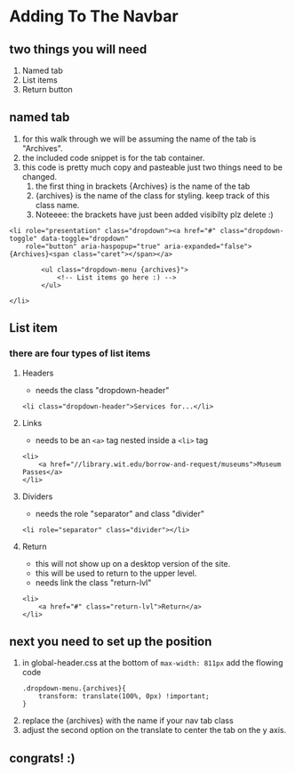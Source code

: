 # Adding To The Navbar

## two things you will need
1. Named tab
2. List items
3. Return button

## named tab
1. for this walk through we will be assuming the name of the tab is "Archives". 
2. the included code snippet is for the tab container.
3. this code is pretty much copy and pasteable just two things need to be changed.
   1. the first thing in brackets {Archives} is the name of the tab
   2. {archives} is the name of the class for styling. keep track of this class name.
   3. Noteeee: the brackets have just been added visibilty plz delete :)
```
<li role="presentation" class="dropdown"><a href="#" class="dropdown-toggle" data-toggle="dropdown"
    role="button" aria-haspopup="true" aria-expanded="false">{Archives}<span class="caret"></span></a>

        <ul class="dropdown-menu {archives}">
            <!-- List items go here :) -->
        </ul>

</li>
```
## List item
### there are four types of list items
1. Headers
    * needs the class "dropdown-header"
    ```
    <li class="dropdown-header">Services for...</li>
    ``` 
2. Links
    * needs to be an ```<a>``` tag nested inside a ```<li>``` tag
    ```
    <li>
        <a href="//library.wit.edu/borrow-and-request/museums">Museum Passes</a>
    </li>
    ```
    
3. Dividers
    * needs the role "separator" and class "divider"
    ```
    <li role="separator" class="divider"></li>
    ```
4. Return
    * this will not show up on a desktop version of the site.  
    * this will be used to return to the upper level.
    * needs link the class "return-lvl"
    ```
    <li>
        <a href="#" class="return-lvl">Return</a>
    </li>
    ```

## next you need to set up the position
1. in global-header.css at the bottom of ```max-width: 811px``` add the flowing code
    ```
    .dropdown-menu.{archives}{
        transform: translate(100%, 0px) !important;
    }
    ```
2. replace the {archives} with the name if your nav tab class
3. adjust the second option on the translate to center the tab on the y axis.

## congrats! :)